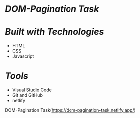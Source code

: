 
# **_DOM-Pagination Task_**

# **_Built with Technologies_**

+ HTML
+ CSS
+ Javascript
  
# **_Tools_**

+ Visual Studio Code
+ Git and GitHub
+ netlify


 DOM-Pagination Task(https://dom-pagination-task.netlify.app/)